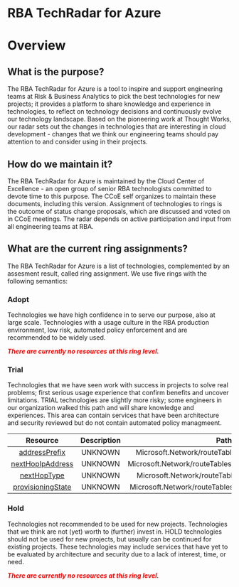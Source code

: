 
RBA TechRadar for Azure
=======================

# Overview

## What is the purpose?


The RBA TechRadar for Azure is a tool to inspire and support engineering teams at Risk & Business Analytics to pick the best technologies for new projects; it provides a platform to share knowledge and experience in technologies, to reflect on technology decisions and continuously evolve our technology landscape.  Based on the pioneering work at Thought Works, our radar sets out the changes in technologies that are interesting in cloud development - changes that we think our engineering teams should pay attention to and consider using in their projects.
## How do we maintain it?


The RBA TechRadar for Azure is maintained by the Cloud Center of Excellence - an open group of senior RBA technologists committed to devote time to this purpose.  The CCoE self organizes to maintain these documents, including this version.  Assignment of technologies to rings is the outcome of status change proposals, which are discussed and voted on in CCoE meetings.  The radar depends on active participation and input from all engineering teams at RBA.
## What are the current ring assignments?


The RBA TechRadar for Azure is a list of technologies, complemented by an assesment result, called ring assignment.  We use five rings with the following semantics:
### Adopt


Technologies we have high confidence in to serve our purpose, also at large scale.  Technologies with a usage culture in the RBA production environment, low risk, automated policy enforcement and are recommended to be widely used.  
  
***<font color="red"> There are currently no resources at this ring level. </font>***
### Trial


Technologies that we have seen work with success in projects to solve real problems;  first serious usage experience that confirm benefits and uncover limitations.  TRIAL technologies are slightly more risky; some engineers in our organization walked this path and will share knowledge and experiences.  This area can contain services that have been architecture and security reviewed but do not contain automated policy managmeent.  

|Resource|Description|Path|Status|
| :---: | :---: | :---: | :---: |
|[addressPrefix](https://github.com/openrba/python-azure-techradar/blob/master/Microsoft.Network/routeTables/routes/addressPrefix/README.md)|UNKNOWN|Microsoft.Network/routeTables/routes/addressPrefix|TRIAL|
|[nextHopIpAddress](https://github.com/openrba/python-azure-techradar/blob/master/Microsoft.Network/routeTables/routes/nextHopIpAddress/README.md)|UNKNOWN|Microsoft.Network/routeTables/routes/nextHopIpAddress|TRIAL|
|[nextHopType](https://github.com/openrba/python-azure-techradar/blob/master/Microsoft.Network/routeTables/routes/nextHopType/README.md)|UNKNOWN|Microsoft.Network/routeTables/routes/nextHopType|TRIAL|
|[provisioningState](https://github.com/openrba/python-azure-techradar/blob/master/Microsoft.Network/routeTables/routes/provisioningState/README.md)|UNKNOWN|Microsoft.Network/routeTables/routes/provisioningState|TRIAL|

### Hold


Technologies not recommended to be used for new projects. Technologies that we think are not (yet) worth to (further) invest in.  HOLD technologies should not be used for new projects, but usually can be continued for existing projects.  These technologies may include services that have yet to be evaluated by architecture and security due to a lack of interest, time, or need.  
  
***<font color="red"> There are currently no resources at this ring level. </font>***